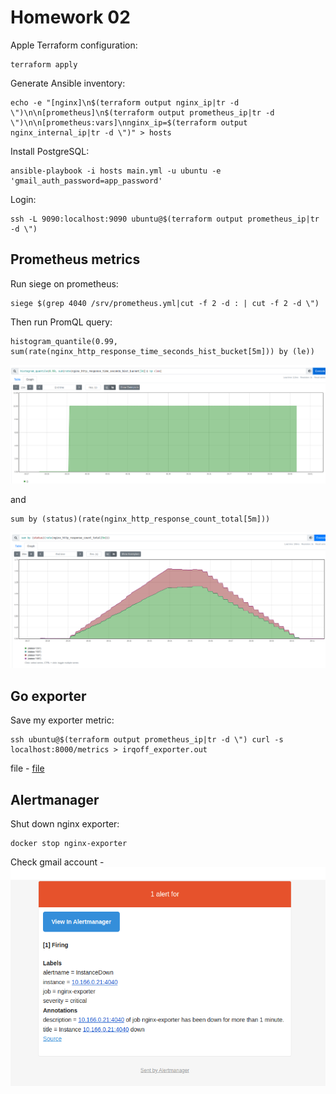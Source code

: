 # Homework 02

Apple Terraform configuration:
```
terraform apply
```

Generate Ansible inventory:
```
echo -e "[nginx]\n$(terraform output nginx_ip|tr -d \")\n\n[prometheus]\n$(terraform output prometheus_ip|tr -d \")\n\n[prometheus:vars]\nnginx_ip=$(terraform output nginx_internal_ip|tr -d \")" > hosts
```

Install PostgreSQL:
```
ansible-playbook -i hosts main.yml -u ubuntu -e 'gmail_auth_password=app_password'
```

Login:
```
ssh -L 9090:localhost:9090 ubuntu@$(terraform output prometheus_ip|tr -d \")
```

## Prometheus metrics

Run siege on prometheus:
```
siege $(grep 4040 /srv/prometheus.yml|cut -f 2 -d : | cut -f 2 -d \")
```

Then run PromQL query:
```
histogram_quantile(0.99, sum(rate(nginx_http_response_time_seconds_hist_bucket[5m])) by (le))
```
![](./img/time.png)

and
```
sum by (status)(rate(nginx_http_response_count_total[5m]))
```
![](./img/response.png)

## Go exporter

Save my exporter metric:
```
ssh ubuntu@$(terraform output prometheus_ip|tr -d \") curl -s localhost:8000/metrics > irqoff_exporter.out
```
file - [file](./irqoff_exporter.out)

## Alertmanager

Shut down nginx exporter:
```
docker stop nginx-exporter
```
Check gmail account - ![](./img/alertmanager.png)
